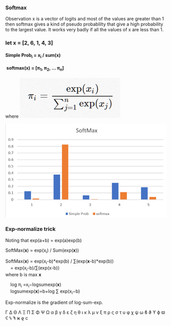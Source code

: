### Softmax

Observation x is a vector of logits and most of the values are greater than 1 then softmax gives a kind of pseudo probablilty that give a high probability to the largest value. It works very badly if all the values of x are less than 1.

### let x = \[2, 6, 1, 4, 3]

#### Simple Prob<sub>i</sub> = x<sub>i</sub> / sum(x)

#### &nbsp;softmax(__x__) = \[&pi;<sub>1</sub>, &pi;<sub>2</sub>, ... &pi;<sub>n</sub>\] 

where ![](softmax-def.png)


![](softmax.png)





### Exp-normalize trick

Noting that exp(a+b)  = exp(a)exp(b)  



SoftMax(__x__)  = exp(x<sub>i</sub>) / Sum(exp(__x__))

SoftMax(__x__) = exp(x<sub>i</sub>-b)*exp(b) / &sum;(exp(__x__-b)*exp(b))<br>
&nbsp;&nbsp;&nbsp;&nbsp;= exp(x<sub>i</sub>-b)/&sum;(exp(x-b))<br> where b is max __x__
           
 &nbsp;&nbsp;&nbsp;&nbsp;log &pi;<sub>i</sub> =x<sub>i</sub>−logsumexp(__x__)<br>
 &nbsp;&nbsp;&nbsp;&nbsp;logsumexp(__x__)=b+log &sum; exp(x<sub>i</sub>−b)

 
 Exp-normalize is the gradient of log-sum-exp.




Γ Δ Θ Λ Ξ Π Σ Φ Ψ Ω
α β γ δ ε ζ η θ ι κ λ μ
ν ξ π ρ ς σ τ υ φ χ ψ ω
ϐ ϑ ϒ ϕ ϖ Ϛ Ϟ Ϡ ϰ ϱ ϲ
